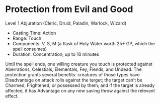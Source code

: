 # Protection from Evil and Good
Level 1 Abjuration (Cleric, Druid, Paladin, Warlock, Wizard)

- Casting Time: Action
- Range: Touch
- Components: V, S, M (a flask of Holy Water worth 25+ GP, which the spell consumes)
- Duration: Concentration, up to 10 minutes

Until the spell ends, one willing creature you touch is protected against Aberrations, Celestials, Elementals, Fey, Fiends, and Undead. The protection grants several benefits: creatures of those types have Disadvantage on attack rolls against the target; the target can’t be Charmed, Frightened, or possessed by them; and if the target is already affected, it has Advantage on any new saving throw against the relevant effect.
